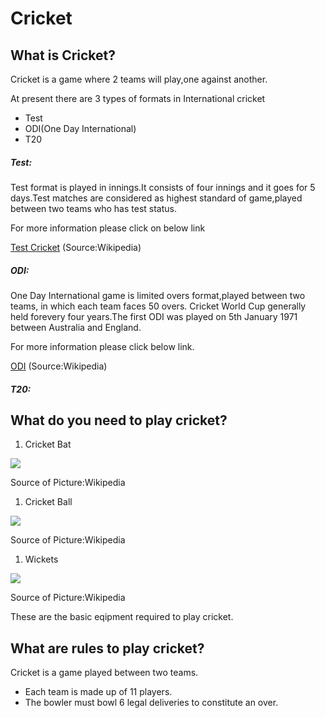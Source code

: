 #  Cricket 
## What is Cricket?

Cricket is a game where 2 teams will play,one against another.

At present there are 3 types of formats in International cricket

- Test
- ODI(One Day International)
- T20

##### **Test:**
Test format is played in innings.It consists of four innings and it goes for 5 days.Test matches are considered as highest standard of game,played between two teams who has test status.

For more information please click on below link

[Test Cricket](https://en.wikipedia.org/wiki/Test_cricket) (Source:Wikipedia)

##### **ODI:**
One Day International game is limited overs format,played between two teams, in which each team faces 50 overs. Cricket World Cup generally held forevery four years.The first ODI was played on 5th January 1971 between Australia and England.

For more information please click below link.

[ODI](https://en.wikipedia.org/wiki/One_Day_International) (Source:Wikipedia)

##### **T20:**


##  What do you need to play cricket? 
1. Cricket Bat

![](https://upload.wikimedia.org/wikipedia/commons/thumb/c/c6/A_modern_Cricket_bat_%28back_view%29.jpg/800px-A_modern_Cricket_bat_%28back_view%29.jpg)

Source of Picture:Wikipedia

1. Cricket Ball

![](https://upload.wikimedia.org/wikipedia/commons/thumb/f/f5/A_Cricket_ball.jpg/800px-A_Cricket_ball.jpg)

Source of Picture:Wikipedia

1. Wickets

![](https://upload.wikimedia.org/wikipedia/commons/1/17/Wicket.jpg)

Source of Picture:Wikipedia

These are the basic eqipment required to play cricket.

## What are rules to play cricket?

Cricket is a game played between two teams.

- Each team is made up of 11 players.
- The bowler must bowl 6 legal deliveries to constitute an over.





